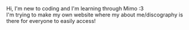 Hi, I'm new to coding and I'm learning through Mimo :3
<br>
I'm trying to make my own website where my about me/discography is there for everyone to easily access!
